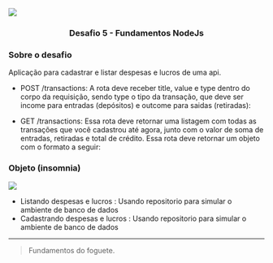 <!-- # bootcamp-gostack-desafios -->
![](../images/header.png)

<h3 align="center">  Desafio 5 - Fundamentos NodeJs </h3>

### Sobre o desafio

Aplicação para cadastrar e listar despesas e lucros de uma api.

- POST /transactions: A rota deve receber title, value e type dentro do corpo da requisição, sendo type o tipo da transação, que deve ser income para entradas (depósitos) e outcome para saidas (retiradas):

- GET /transactions: Essa rota deve retornar uma listagem com todas as transações que você cadastrou até agora, junto com o valor de soma de entradas, retiradas e total de crédito. Essa rota deve retornar um objeto com o formato a seguir:

### Objeto (insomnia)

![](../images/desafio-05/code.jpeg)

- Listando despesas e lucros : Usando repositorio para simular o ambiente de banco de dados
- Cadastrando despesas e lucros : Usando repositorio para simular o ambiente de banco de dados

---

> Fundamentos do foguete.
